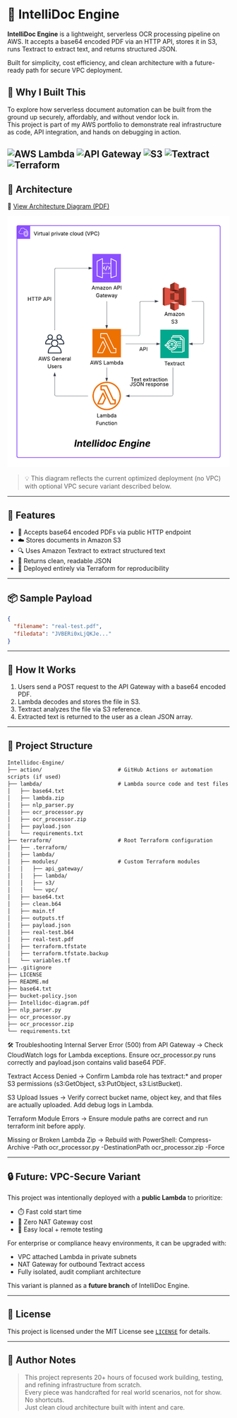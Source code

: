 # 🧠 IntelliDoc Engine

**IntelliDoc Engine** is a lightweight, serverless OCR processing pipeline on AWS. It accepts a base64 encoded PDF via an HTTP API, stores it in S3, runs Textract to extract text, and returns structured JSON.

Built for simplicity, cost efficiency, and clean architecture with a future-ready path for secure VPC deployment.

## 🎯 Why I Built This

To explore how serverless document automation can be built from the ground up securely, affordably, and without vendor lock in.  
This project is part of my AWS portfolio to demonstrate real infrastructure as code, API integration, and hands on debugging in action.

![AWS Lambda](https://img.shields.io/badge/AWS-Lambda-orange?logo=amazon-aws&logoColor=white)
![API Gateway](https://img.shields.io/badge/AWS-API_Gateway-purple?logo=amazon-aws&logoColor=white)
![S3](https://img.shields.io/badge/AWS-S3-red?logo=amazon-aws&logoColor=white)
![Textract](https://img.shields.io/badge/AWS-Textract-green?logo=amazon-aws&logoColor=white)
![Terraform](https://img.shields.io/badge/IaC-Terraform-blueviolet?logo=terraform)
---

## 🧱 Architecture

📄 [View Architecture Diagram (PDF)](./intellidoc-diagram.pdf)

![IntelliDoc Diagram](./intellidoc-diagram.png)

> 💡 This diagram reflects the current optimized deployment (no VPC) with optional VPC secure variant described below.

---
## 🚀 Features

- 📄 Accepts base64 encoded PDFs via public HTTP endpoint
- ☁️ Stores documents in Amazon S3
- 🔍 Uses Amazon Textract to extract structured text
- 🔁 Returns clean, readable JSON
- 🧱 Deployed entirely via Terraform for reproducibility

---

## 📦 Sample Payload

```json
{
  "filename": "real-test.pdf",
  "filedata": "JVBERi0xLjQKJe..."
}
```

---

## 🧪 How It Works

1. Users send a POST request to the API Gateway with a base64 encoded PDF.
2. Lambda decodes and stores the file in S3.
3. Textract analyzes the file via S3 reference.
4. Extracted text is returned to the user as a clean JSON array.

---

## 📁 Project Structure

```
Intellidoc-Engine/
├── action/                        # GitHub Actions or automation scripts (if used)
├── lambda/                        # Lambda source code and test files
│   ├── base64.txt
│   ├── lambda.zip
│   ├── nlp_parser.py
│   ├── ocr_processor.py
│   ├── ocr_processor.zip
│   ├── payload.json
│   └── requirements.txt
├── terraform/                     # Root Terraform configuration
│   ├── .terraform/
│   ├── lambda/
│   ├── modules/                   # Custom Terraform modules
│   │   ├── api_gateway/
│   │   ├── lambda/
│   │   ├── s3/
│   │   └── vpc/
│   ├── base64.txt
│   ├── clean.b64
│   ├── main.tf
│   ├── outputs.tf
│   ├── payload.json
│   ├── real-test.b64
│   ├── real-test.pdf
│   ├── terraform.tfstate
│   ├── terraform.tfstate.backup
│   └── variables.tf
├── .gitignore
├── LICENSE
├── README.md
├── base64.txt
├── bucket-policy.json
├── Intellidoc-diagram.pdf
├── nlp_parser.py
├── ocr_processor.py
├── ocr_processor.zip
└── requirements.txt

```

🛠️ Troubleshooting
Internal Server Error (500) from API Gateway
→ Check CloudWatch logs for Lambda exceptions. Ensure ocr_processor.py runs correctly and payload.json contains valid base64 PDF.

Textract Access Denied
→ Confirm Lambda role has textract:* and proper S3 permissions (s3:GetObject, s3:PutObject, s3:ListBucket).

S3 Upload Issues
→ Verify correct bucket name, object key, and that files are actually uploaded. Add debug logs in Lambda.

Terraform Module Errors
→ Ensure module paths are correct and run terraform init before apply.

Missing or Broken Lambda Zip
→ Rebuild with PowerShell:
Compress-Archive -Path ocr_processor.py -DestinationPath ocr_processor.zip -Force

---

## 🔒 Future: VPC-Secure Variant

This project was intentionally deployed with a **public Lambda** to prioritize:
- ⏱️ Fast cold start time
- 💸 Zero NAT Gateway cost
- 🧪 Easy local + remote testing

For enterprise or compliance heavy environments, it can be upgraded with:
- VPC attached Lambda in private subnets
- NAT Gateway for outbound Textract access
- Fully isolated, audit compliant architecture

This variant is planned as a **future branch** of IntelliDoc Engine.

---

## 📜 License

This project is licensed under the MIT License see [`LICENSE`](./LICENSE) for details.

---

## 🧠 Author Notes
> This project represents 20+ hours of focused work building, testing, and refining infrastructure from scratch.  
> Every piece was handcrafted for real world scenarios, not for show. No shortcuts.  
> Just clean cloud architecture built with intent and care.
